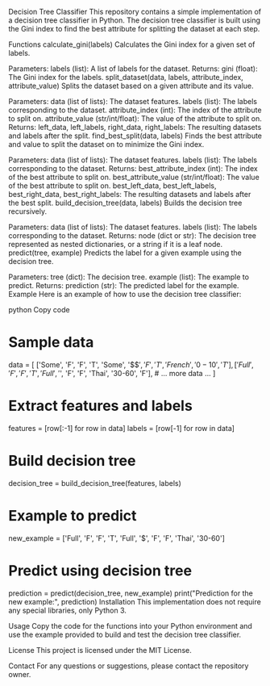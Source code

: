 Decision Tree Classifier
This repository contains a simple implementation of a decision tree classifier in Python. The decision tree classifier is built using the Gini index to find the best attribute for splitting the dataset at each step.

Functions
calculate_gini(labels)
Calculates the Gini index for a given set of labels.

Parameters:
labels (list): A list of labels for the dataset.
Returns:
gini (float): The Gini index for the labels.
split_dataset(data, labels, attribute_index, attribute_value)
Splits the dataset based on a given attribute and its value.

Parameters:
data (list of lists): The dataset features.
labels (list): The labels corresponding to the dataset.
attribute_index (int): The index of the attribute to split on.
attribute_value (str/int/float): The value of the attribute to split on.
Returns:
left_data, left_labels, right_data, right_labels: The resulting datasets and labels after the split.
find_best_split(data, labels)
Finds the best attribute and value to split the dataset on to minimize the Gini index.

Parameters:
data (list of lists): The dataset features.
labels (list): The labels corresponding to the dataset.
Returns:
best_attribute_index (int): The index of the best attribute to split on.
best_attribute_value (str/int/float): The value of the best attribute to split on.
best_left_data, best_left_labels, best_right_data, best_right_labels: The resulting datasets and labels after the best split.
build_decision_tree(data, labels)
Builds the decision tree recursively.

Parameters:
data (list of lists): The dataset features.
labels (list): The labels corresponding to the dataset.
Returns:
node (dict or str): The decision tree represented as nested dictionaries, or a string if it is a leaf node.
predict(tree, example)
Predicts the label for a given example using the decision tree.

Parameters:
tree (dict): The decision tree.
example (list): The example to predict.
Returns:
prediction (str): The predicted label for the example.
Example
Here is an example of how to use the decision tree classifier:

python
Copy code
# Sample data
data = [
    ['Some', 'F', 'F', 'T', 'Some', '$$$', 'F', 'T', 'French', '0-10', 'T'],
    ['Full', 'F', 'F', 'T', 'Full', '$', 'F', 'F', 'Thai', '30-60', 'F'],
    # ... more data ...
]

# Extract features and labels
features = [row[:-1] for row in data]
labels = [row[-1] for row in data]

# Build decision tree
decision_tree = build_decision_tree(features, labels)

# Example to predict
new_example = ['Full', 'F', 'F', 'T', 'Full', '$', 'F', 'F', 'Thai', '30-60']

# Predict using decision tree
prediction = predict(decision_tree, new_example)
print("Prediction for the new example:", prediction)
Installation
This implementation does not require any special libraries, only Python 3.

Usage
Copy the code for the functions into your Python environment and use the example provided to build and test the decision tree classifier.

License
This project is licensed under the MIT License.

Contact
For any questions or suggestions, please contact the repository owner.
